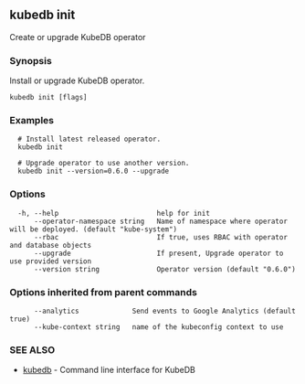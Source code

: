 ## kubedb init

Create or upgrade KubeDB operator

### Synopsis


Install or upgrade KubeDB operator.

```
kubedb init [flags]
```

### Examples

```
  # Install latest released operator.
  kubedb init
  
  # Upgrade operator to use another version.
  kubedb init --version=0.6.0 --upgrade
```

### Options

```
  -h, --help                        help for init
      --operator-namespace string   Name of namespace where operator will be deployed. (default "kube-system")
      --rbac                        If true, uses RBAC with operator and database objects
      --upgrade                     If present, Upgrade operator to use provided version
      --version string              Operator version (default "0.6.0")
```

### Options inherited from parent commands

```
      --analytics             Send events to Google Analytics (default true)
      --kube-context string   name of the kubeconfig context to use
```

### SEE ALSO
* [kubedb](kubedb.md)	 - Command line interface for KubeDB


